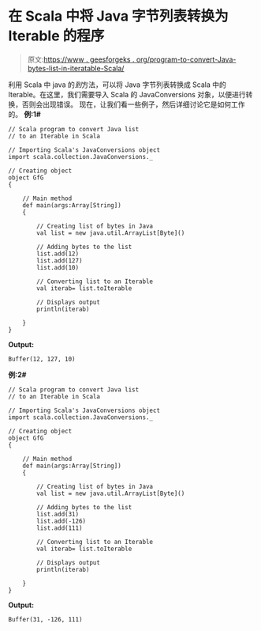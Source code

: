 # 在 Scala 中将 Java 字节列表转换为 Iterable 的程序

> 原文:[https://www . geesforgeks . org/program-to-convert-Java-bytes-list-in-iteratable-Scala/](https://www.geeksforgeeks.org/program-to-convert-java-list-of-bytes-to-an-iterable-in-scala/)

利用 Scala 中 java 的*到*方法，可以将 Java 字节列表转换成 Scala 中的 Iterable。在这里，我们需要导入 Scala 的 JavaConversions 对象，以便进行转换，否则会出现错误。
现在，让我们看一些例子，然后详细讨论它是如何工作的。
**例:1#**

```
// Scala program to convert Java list 
// to an Iterable in Scala

// Importing Scala's JavaConversions object
import scala.collection.JavaConversions._

// Creating object
object GfG
{ 

    // Main method
    def main(args:Array[String])
    {

        // Creating list of bytes in Java
        val list = new java.util.ArrayList[Byte]()

        // Adding bytes to the list
        list.add(12)
        list.add(127)
        list.add(10)

        // Converting list to an Iterable
        val iterab= list.toIterable

        // Displays output
        println(iterab)

    }
}
```

**Output:**

```
Buffer(12, 127, 10)

```

**例:2#**

```
// Scala program to convert Java list 
// to an Iterable in Scala

// Importing Scala's JavaConversions object
import scala.collection.JavaConversions._

// Creating object
object GfG
{ 

    // Main method
    def main(args:Array[String])
    {

        // Creating list of bytes in Java
        val list = new java.util.ArrayList[Byte]()

        // Adding bytes to the list
        list.add(31)
        list.add(-126)
        list.add(111)

        // Converting list to an Iterable 
        val iterab= list.toIterable

        // Displays output
        println(iterab)

    }
}
```

**Output:**

```
Buffer(31, -126, 111)

```
